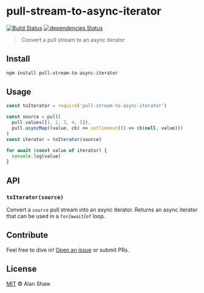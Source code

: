 # pull-stream-to-async-iterator

[![Build Status](https://travis-ci.org/alanshaw/pull-stream-to-async-iterator.svg?branch=master)](https://travis-ci.org/alanshaw/pull-stream-to-async-iterator) [![dependencies Status](https://david-dm.org/alanshaw/pull-stream-to-async-iterator/status.svg)](https://david-dm.org/alanshaw/pull-stream-to-async-iterator)

> Convert a pull stream to an async iterator

## Install

```sh
npm install pull-stream-to-async-iterator
```

## Usage

```js
const toIterator = require('pull-stream-to-async-iterator')

const source = pull(
  pull.values([1, 2, 3, 4, 5]),
  pull.asyncMap((value, cb) => setTimeout(() => cb(null, value)))
)
const iterator = toIterator(source)

for await (const value of iterator) {
  console.log(value)
}
```

## API

### `toIterator(source)`

Convert a `source` pull stream into an async iterator. Returns an async iterator that can be used in a `for`/`await`/`of` loop.

## Contribute

Feel free to dive in! [Open an issue](https://github.com/alanshaw/pull-stream-to-async-iterator/issues/new) or submit PRs.

## License

[MIT](LICENSE) © Alan Shaw
